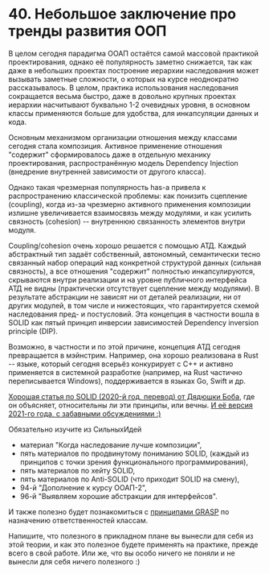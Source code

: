 # 40. Небольшое заключение про тренды развития ООП

В целом сегодня парадигма ООАП остаётся самой массовой практикой проектирования, однако её популярность заметно снижается, так как даже в небольших проектах построение иерархии наследования может вызывать заметные сложности, о которых на курсе неоднократно рассказывалось. В целом, практика использования наследования сокращается весьма быстро, даже в довольно крупных проектах иерархии насчитывают буквально 1-2 очевидных уровня, в основном классы применяются больше для удобства, для инкапсуляции данных и кода.

Основным механизмом организации отношения между классами сегодня стала композиция. Активное применение отношения "содержит" сформировалось даже в отдельную механику проектирования, распространённую модель Dependency Injection (внедрение внутренней зависимости от другого класса).

Однако такая чрезмерная популярность has-a привела к распространению классической проблемы: как понизить сцепление (coupling), когда из-за чрезмерно активного применения композиции излишне увеличивается взаимосвязь между модулями, и как усилить связность (cohesion) -- внутреннюю связанность элементов внутри модуля.

Coupling/cohesion очень хорошо решается с помощью АТД. Каждый абстрактный тип задаёт собственный, автономный, семантически тесно связанный набор операций над конкретной структурой данных (сильная связность), а все отношения "содержит" полностью инкапсулируются, скрываются внутри реализации и на уровне публичного интерфейса АТД не видны (практически отсутствует сцепление между модулями). В результате абстракции не зависят ни от деталей реализации, ни от других модулей, в том числе и нижестоящих, что гарантируется схемой наследования пред- и постусловий. Эта концепция в частности вошла в SOLID как пятый принцип инверсии зависимостей Dependency inversion principle (DIP).

Возможно, в частности и по этой причине, концепция АТД сегодня превращается в мэйнстрим. Например, она хорошо реализована в Rust -- языке, который сегодня всерьёз конкурирует с С++ и активно применяется в системной разработке (например, на Rust частично переписывается Windows), поддерживается в языках Go, Swift и др.

[Хорошая статья по SOLID (2020-й год, перевод) от Дядюшки Боба](https://habr.com/ru/post/561216/), где он объясняет, относительны ли эти принципы, или вечны.
[И её версия 2021-го года, с забавными обсуждениями :)](https://habr.com/ru/post/581912/)

Обязательно изучите из СильныхИдей

- материал "Когда наследование лучше композиции",
- пять материалов по продвинутому пониманию SOLID,
  (каждый из принципов с точки зрения функционального программирования),
- пять материалов по хейту SOLID,
- пять материалов по Anti-SOLID (что приходит SOLID на смену),
- 94-й "Дополнение к курсу ООАП-2",
- 96-й "Выявляем хорошие абстракции для интерфейсов".

И также полезно будет познакомиться с [принципами GRASP](https://bool.dev/blog/detail/grasp-printsipy) по назначению ответственностей классам.

Напишите, что полезного в прикладном плане вы вынесли для себя из этой теории, и как это полезное будете применять на практике, прежде всего в свой работе.
Или же, что вы особо ничего не поняли и не вынесли для себя ничего полезного :)
